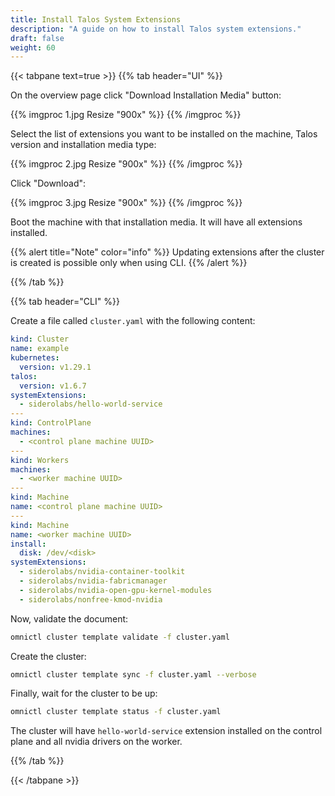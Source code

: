 ```yaml
---
title: Install Talos System Extensions
description: "A guide on how to install Talos system extensions."
draft: false
weight: 60
---
```


{{< tabpane text=true >}}
{{% tab header="UI" %}}

On the overview page click "Download Installation Media" button:

{{% imgproc 1.jpg Resize "900x" %}}
{{% /imgproc %}}

Select the list of extensions you want to be installed on the machine, Talos version and installation media type:

{{% imgproc 2.jpg Resize "900x" %}}
{{% /imgproc %}}

Click "Download":

{{% imgproc 3.jpg Resize "900x" %}}
{{% /imgproc %}}

Boot the machine with that installation media.
It will have all extensions installed.


{{% alert title="Note" color="info" %}}
Updating extensions after the cluster is created is possible only when using CLI.
{{% /alert %}}

{{% /tab %}}

{{% tab header="CLI" %}}

Create a file called `cluster.yaml` with the following content:

```yaml
kind: Cluster
name: example
kubernetes:
  version: v1.29.1
talos:
  version: v1.6.7
systemExtensions:
  - siderolabs/hello-world-service
---
kind: ControlPlane
machines:
  - <control plane machine UUID>
---
kind: Workers
machines:
  - <worker machine UUID>
---
kind: Machine
name: <control plane machine UUID>
---
kind: Machine
name: <worker machine UUID>
install:
  disk: /dev/<disk>
systemExtensions:
  - siderolabs/nvidia-container-toolkit
  - siderolabs/nvidia-fabricmanager
  - siderolabs/nvidia-open-gpu-kernel-modules
  - siderolabs/nonfree-kmod-nvidia
```

Now, validate the document:

```bash
omnictl cluster template validate -f cluster.yaml
```

Create the cluster:

```bash
omnictl cluster template sync -f cluster.yaml --verbose
```

Finally, wait for the cluster to be up:

```bash
omnictl cluster template status -f cluster.yaml
```

The cluster will have `hello-world-service` extension installed on the control plane and all nvidia drivers on the worker.

{{% /tab %}}

{{< /tabpane >}}

